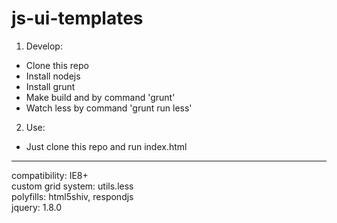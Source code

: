 js-ui-templates
==========

1. Develop:
  * Clone this repo
  * Install nodejs
  * Install grunt
  * Make build and by command 'grunt'
  * Watch less by command 'grunt run less'

2. Use:
  * Just clone this repo and run index.html

<hr />
compatibility: IE8+
<br />
custom grid system: utils.less
<br />
polyfills: html5shiv, respondjs
<br />
jquery: 1.8.0

